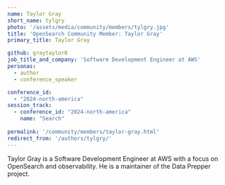 ```yaml
---
name: Taylor Gray
short_name: tylgry
photo: '/assets/media/community/members/tylgry.jpg'
title: 'OpenSearch Community Member: Taylor Gray'
primary_title: Taylor Gray

github: graytaylor0
job_title_and_company: 'Software Development Engineer at AWS'
personas:
  - author
  - conference_speaker

conference_id:
  - "2024-north-america"
session_track: 
  - conference_id: "2024-north-america"
    name: "Search"
    
permalink: '/community/members/taylor-gray.html'
redirect_from: '/authors/tylgry/'
---
```


Taylor Gray is a Software Development Engineer at AWS with a focus on OpenSearch and observability. He is a maintainer of the Data Prepper project.